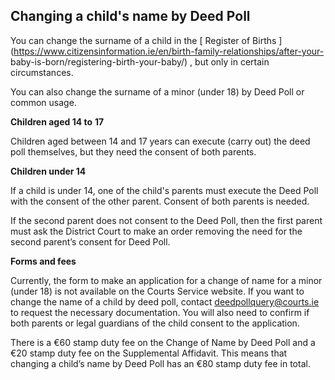 ##  Changing a child's name by Deed Poll

You can change the surname of a child in the [ Register of Births
](https://www.citizensinformation.ie/en/birth-family-relationships/after-your-
baby-is-born/registering-birth-your-baby/) , but only in certain
circumstances.

You can also change the surname of a minor (under 18) by Deed Poll or common
usage.

**Children aged 14 to** **17**

Children aged between 14 and 17 years can execute (carry out) the deed poll
themselves, but they need the consent of both parents.

**Children under 14**

If a child is under 14, one of the child's parents must execute the Deed Poll
with the consent of the other parent. Consent of both parents is needed.

If the second parent does not consent to the Deed Poll, then the first parent
must ask the District Court to make an order removing the need for the second
parent’s consent for Deed Poll.

**Forms and fees**

Currently, the form to make an application for a change of name for a minor
(under 18) is not available on the Courts Service website. If you want to
change the name of a child by deed poll, contact [ deedpollquery@courts.ie
](mailto:deedpollquery@courts.ie) to request the necessary documentation. You
will also need to confirm if both parents or legal guardians of the child
consent to the application.

There is a €60 stamp duty fee on the Change of Name by Deed Poll and a €20
stamp duty fee on the Supplemental Affidavit. This means that changing a
child’s name by Deed Poll has an €80 stamp duty fee in total.
